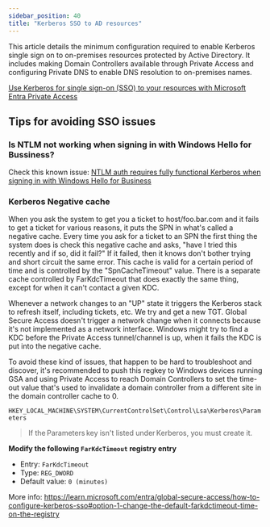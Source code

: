 ```yaml
---
sidebar_position: 40
title: "Kerberos SSO to AD resources"
---
```


This article details the minimum configuration required to enable Kerberos single sign on to on-premises resources protected by Active Directory.
It includes making Domain Controllers available through Private Access and configuring Private DNS to enable DNS resolution to on-premises names.

[Use Kerberos for single sign-on (SSO) to your resources with Microsoft Entra Private Access](https://learn.microsoft.com/entra/global-secure-access/how-to-configure-kerberos-sso)


## Tips for avoiding SSO issues

### Is NTLM not working when signing in with Windows Hello for Bussiness?
Check this known issue: [NTLM auth requires fully functional Kerberos when signing in with Windows Hello for Business](../Troubleshooting/KnownIssues.md#ntlm-auth-requires-fully-functional-kerberos-when-signing-in-with-windows-hello-for-business)

### Kerberos Negative cache
 When you ask the system to get you a ticket to host/foo.bar.com and it fails to get a ticket for various reasons, it puts the SPN in what's called a negative cache. Every time you ask for a ticket to an SPN the first thing the system does is check this negative cache and asks, "have I tried this recently and if so, did it fail?" If it failed, then it knows don't bother trying and short circuit the same error. This cache is valid for a certain period of time and is controlled by the "SpnCacheTimeout" value. There is a separate cache controlled by FarKdcTimeout that does exactly the same thing, except for when it can't contact a given KDC.

Whenever a network changes to an "UP" state it triggers the Kerberos stack to refresh itself, including tickets, etc. We try and get a new TGT. 
Global Secure Access doesn't trigger a network change when it connects because it's not implemented as a network interface. Windows might try to find a KDC before the Private Access tunnel/channel is up, when it fails the KDC is put into the negative cache.

To avoid these kind of issues, that happen to be hard to troubleshoot and discover, it's recommended to push this regkey to Windows devices running GSA and using Private Access to reach Domain Controllers to set the time-out value that's used to invalidate a domain controller from a different site in the domain controller cache to 0.

`HKEY_LOCAL_MACHINE\SYSTEM\CurrentControlSet\Control\Lsa\Kerberos\Parameters`

> If the Parameters key isn't listed under Kerberos, you must create it.

**Modify the following `FarKdcTimeout` registry entry**
- Entry: `FarKdcTimeout`
- Type: `REG_DWORD` 
- Default value: `0 (minutes)` 

More info: https://learn.microsoft.com/entra/global-secure-access/how-to-configure-kerberos-sso#option-1-change-the-default-farkdctimeout-time-on-the-registry
